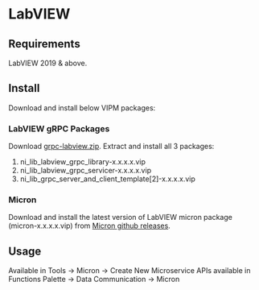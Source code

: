 # LabVIEW

## Requirements
LabVIEW 2019 & above.

## Install
Download and install below VIPM packages:

### LabVIEW gRPC Packages
Download [grpc-labview.zip](https://github.com/ni/grpc-labview/releases/tag/v1.5.1.1). Extract and install all 3 packages:
1. ni_lib_labview_grpc_library-x.x.x.x.vip
2. ni_lib_labview_grpc_servicer-x.x.x.x.vip
3. ni_lib_grpc_server_and_client_template[2]-x.x.x.x.vip
   
### Micron
Download and install the latest version of LabVIEW micron package (micron-x.x.x.x.vip)  from [Micron github releases](https://github.com/KarthikAbiram/Micron/releases).

## Usage
Available in Tools -> Micron -> Create New Microservice
APIs available in Functions Palette -> Data Communication -> Micron 
